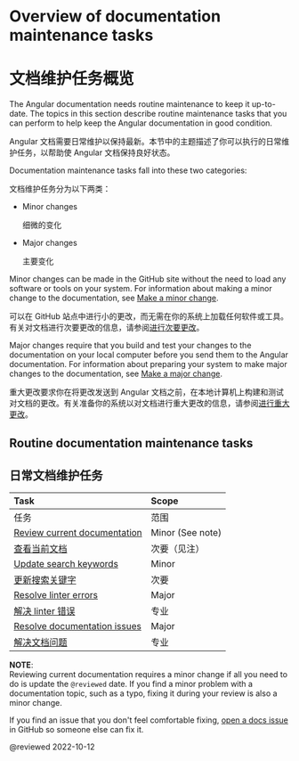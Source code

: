 # Overview of documentation maintenance tasks

# 文档维护任务概览

The Angular documentation needs routine maintenance to keep it up-to-date.
The topics in this section describe routine maintenance tasks that you can perform to help keep the Angular documentation in good condition.

Angular 文档需要日常维护以保持最新。本节中的主题描述了你可以执行的日常维护任务，以帮助使 Angular 文档保持良好状态。

Documentation maintenance tasks fall into these two categories:

文档维护任务分为以下两类：

* Minor changes

  细微的变化

* Major changes

  主要变化

Minor changes can be made in the GitHub site without the need to load any software or tools on your system.
For information about making a minor change to the documentation, see [Make a minor change](guide/contributors-guide-overview#make-a-minor-change).

可以在 GitHub 站点中进行小的更改，而无需在你的系统上加载任何软件或工具。有关对文档进行次要更改的信息，请参阅[进行次要更改](guide/contributors-guide-overview#make-a-minor-change)。

Major changes require that you build and test your changes to the documentation on your local computer before you send them to the Angular documentation.
For information about preparing your system to make major changes to the documentation, see [Make a major change](guide/contributors-guide-overview#make-a-major-change).

重大更改要求你在将更改发送到 Angular 文档之前，在本地计算机上构建和测试对文档的更改。有关准备你的系统以对文档进行重大更改的信息，请参阅[进行重大更改](guide/contributors-guide-overview#make-a-major-change)。

## Routine documentation maintenance tasks

## 日常文档维护任务

| Task                                                     | Scope              |
| :------------------------------------------------------- |:-------------------|
| 任务                                                     | 范围                 |
| [Review current documentation](guide/reviewing-content)  | Minor \(See note\) |
| [查看当前文档](guide/reviewing-content)                  | 次要（见注）             |
| [Update search keywords](guide/updating-search-keywords) | Minor              |
| [更新搜索关键字](guide/updating-search-keywords)         | 次要                 |
| [Resolve linter errors](guide/docs-lint-errors)          | Major              |
| [解决 linter 错误](guide/docs-lint-errors)               | 专业                 |
| [Resolve documentation issues](guide/doc-select-issue)   | Major              |
| [解决文档问题](guide/doc-select-issue)                   | 专业                 |

<div class="alert is-helpful">

**NOTE**: <br />
Reviewing current documentation requires a minor change if all you need to do is update the `@reviewed`   date.
If you find a minor problem with a documentation topic, such as a typo, fixing it during your review is also a minor change.

If you find an issue that you don't feel comfortable fixing, [open a docs issue](https://github.com/angular/angular/issues/new?assignees=&labels=&template=3-docs-bug.yaml) in GitHub so someone else can fix it.

</div>

<!-- links -->

<!-- external links -->

<!-- end links -->

@reviewed 2022-10-12
